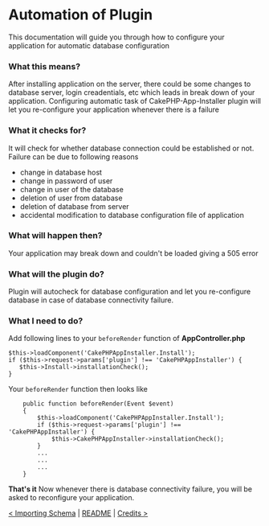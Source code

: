 # Automation of Plugin

This documentation will guide you through how to configure your application for automatic database configuration

### What this means?
After installing application on the server, there could be some changes to database server, login creadentials, etc which leads in break down of your application.
Configuring automatic task of CakePHP-App-Installer plugin will let you re-configure your application whenever there is a failure

### What it checks for?
It will check for whether database connection could be established or not. Failure can be due to following reasons
* change in database host
* change in password of user
* change in user of the database
* deletion of user from database
* deletion of database from server
* accidental modification to database configuration file of application

### What will happen then?
Your application may break down and couldn't be loaded giving a 505 error

### What will the plugin do?
Plugin will autocheck for database configuration and let you re-configure database in case of database connectivity failure.

### What I need to do?
Add following lines to your `beforeRender` function of **AppController.php**

```
$this->loadComponent('CakePHPAppInstaller.Install');
if ($this->request->params['plugin'] !== 'CakePHPAppInstaller') {
   $this->Install->installationCheck();
}
```

Your `beforeRender` function then looks like
```
    public function beforeRender(Event $event)
    {
        $this->loadComponent('CakePHPAppInstaller.Install');
        if ($this->request->params['plugin'] !== 'CakePHPAppInstaller') {
            $this->CakePHPAppInstaller->installationCheck();
        }
        ...
        ...
        ...
    }
 ```

 **That's it** Now whenever there is database connectivity failure, you will be asked to reconfigure your application.

[< Importing Schema](import-schema.md) | [README](../README.md) | [Credits >](../README.md#credits)
